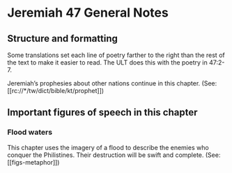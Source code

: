 # Jeremiah 47 General Notes
## Structure and formatting

Some translations set each line of poetry farther to the right than the rest of the text to make it easier to read. The ULT does this with the poetry in 47:2-7.

Jeremiah’s prophesies about other nations continue in this chapter. (See: [[rc://*/tw/dict/bible/kt/prophet]])

## Important figures of speech in this chapter

### Flood waters
This chapter uses the imagery of a flood to describe the enemies who conquer the Philistines. Their destruction will be swift and complete. (See: [[figs-metaphor]])